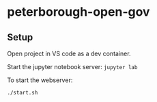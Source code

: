 # peterborough-open-gov

## Setup

Open project in VS code as a dev container.

Start the jupyter notebook server: `jupyter lab`

To start the webserver:
```sh
./start.sh
```